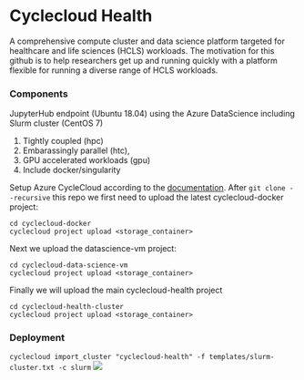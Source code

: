 # Cyclecloud Health
A comprehensive compute cluster and data science platform targeted for healthcare and life sciences (HCLS) workloads. The motivation for this github is to
help researchers get up and running quickly with a platform flexible for running a diverse range of HCLS workloads.
### Components
JupyterHub endpoint (Ubuntu 18.04) using the Azure DataScience including Slurm cluster (CentOS 7)
1) Tightly coupled (hpc)
2) Embarassingly parallel (htc),
3) GPU accelerated workloads (gpu)
4) Include docker/singularity

Setup Azure CycleCloud according to the [documentation](https://docs.microsoft.com/en-us/azure/cyclecloud/qs-install-marketplace).
After ```git clone --recursive``` this repo we first need to upload the latest cyclecloud-docker project:
```
cd cyclecloud-docker
cyclecloud project upload <storage_container>
```
Next we upload the datascience-vm project:
```
cd cyclecloud-data-science-vm
cyclecloud project upload <storage_container>
```
Finally we will upload the main cyclecloud-health project
```
cd cyclecloud-health-cluster
cyclecloud project upload <storage_container>
```
### Deployment
```cyclecloud import_cluster "cyclecloud-health" -f templates/slurm-cluster.txt -c slurm```
![](imgs/dashboard.png?raw=true)
